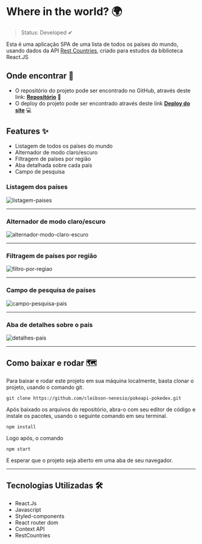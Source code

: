 <h1>Where in the world? 🌍</h1>

> Status: Developed ✔

Esta é uma aplicação SPA de uma lista de todos os países do mundo, usando dados da API [Rest Countries](https://restcountries.com/), criado para estudos da biblioteca React.JS

<h2>Onde encontrar 📎</h2> 

* O repositório do projeto pode ser encontrado no GitHub, através deste link: **[Repositório](https://github.com/cleibson-nenesio/where-in-the-world/)** 📖
* O deploy do projeto pode ser encontrado através deste  link **[Deploy do site](https://where-in-the-world-lac.vercel.app/)** 💻


<h2>Features ✨</h2> 

* Listagem de todos os países do mundo
* Alternador de modo claro/escuro
* Filtragem de países por região
* Aba detalhada sobre cada país
* Campo de pesquisa

<h3>Listagem dos países</h3>

![listagem-paises](https://user-images.githubusercontent.com/76183424/210096273-ebabef8f-e5f5-4e3d-b49a-8f9160dea4a1.gif)

<hr>

<h3>Alternador de modo claro/escuro</h3>

![alternador-modo-claro-escuro](https://user-images.githubusercontent.com/76183424/210096564-80843724-fc55-4582-a057-5fcde5ae98dd.gif)

<hr>

<h3>Filtragem de países por região</h3>

![filtro-por-regiao](https://user-images.githubusercontent.com/76183424/210096810-dce950e4-ae16-48c3-bbb8-a07bb92ea174.gif)

<hr>

<h3>Campo de pesquisa de países</h3>

![campo-pesquisa-pais](https://user-images.githubusercontent.com/76183424/210097018-5c2422e4-57f1-4b3c-b1e1-7c91ed5ea37d.gif)

<hr>

<h3>Aba de detalhes sobre o país</h3>

![detalhes-pais](https://user-images.githubusercontent.com/76183424/210097092-b42f3e09-4354-4c13-abbe-59bb43c0adaf.png)

<hr>

<h2>Como baixar e rodar 🗺</h2>

Para baixar e rodar este projeto em sua máquina localmente, basta clonar o projeto, usando o comando git.
```
git clone https://github.com/cleibson-nenesio/pokeapi-pokedex.git
```
Após baixado os arquivos do repositório, abra-o com seu editor de código e instale os pacotes, usando o seguinte comando em seu terminal.
```
npm install
```
Logo após, o comando
```
npm start
```
E esperar que o projeto seja aberto em uma aba de seu navegador.

<hr>

<h2>Tecnologias Utilizadas 🛠</h2> 

* React.Js <br>
* Javascript <br>
* Styled-components <br>
* React router dom <br>
* Context API <br>
* RestCountries
